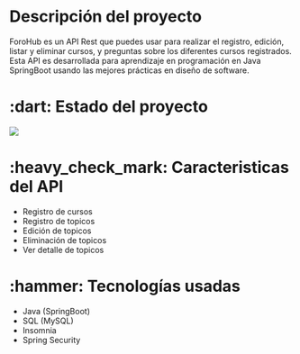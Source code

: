 

<h1>Descripción del proyecto</h1>
<p>
    ForoHub es un API Rest que puedes usar para realizar el registro, edición, listar y eliminar cursos,
    y preguntas sobre los diferentes cursos registrados. Esta API es desarrollada para aprendizaje en programación
    en Java SpringBoot usando las mejores prácticas en diseño de software.
</p>

<h1>:dart: Estado del proyecto</h1>
 <p align="left">
   <img src="https://img.shields.io/badge/STATUS-EN%20DESAROLLO-green">
</p>

<h1>:heavy_check_mark: Caracteristicas del API</h1>
<ul>
    <li>Registro de cursos</li>
    <li>Registro de topicos</li>
<li>Edición de topicos</li>
<li>Eliminación de topicos</li>
<li>Ver detalle de topicos</li>
</ul>

<h1> :hammer: Tecnologías usadas</h1>
<ul>
    <li>Java (SpringBoot)</li>
    <li>SQL (MySQL)</li>
<li>Insomnia</li>
<li>Spring Security</li>
</ul>
